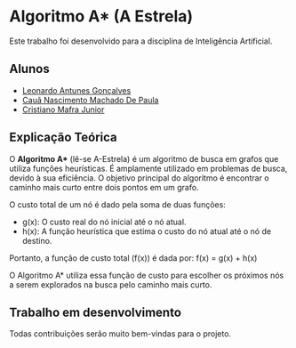 # Algoritmo A* (A Estrela)

Este trabalho foi desenvolvido para a disciplina de Inteligência Artificial.

## Alunos

- [Leonardo Antunes Gonçalves](https://github.com/LeskeLense)
- [Cauã Nascimento Machado De Paula](https://github.com/CauaDePaula)
- [Cristiano Mafra Junior](https://github.com/CristianoMafraJunior)

## Explicação Teórica

O **Algoritmo A\*** (lê-se A-Estrela) é um algoritmo de busca em grafos que utiliza funções heurísticas. É amplamente utilizado em problemas de busca, devido à sua eficiência. O objetivo principal do algoritmo é encontrar o caminho mais curto entre dois pontos em um grafo.

O custo total de um nó é dado pela soma de duas funções:
- g(x): O custo real do nó inicial até o nó atual.
- h(x): A função heurística que estima o custo do nó atual até o nó de destino.

Portanto, a função de custo total (f(x)) é dada por:
f(x) = g(x) + h(x)

O Algoritmo A\* utiliza essa função de custo para escolher os próximos nós a serem explorados na busca pelo caminho mais curto.

## Trabalho em desenvolvimento

Todas contribuições serão muito bem-vindas para o projeto.

